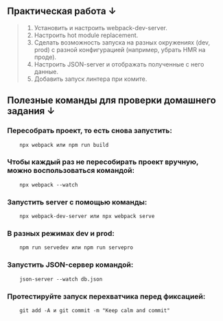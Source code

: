 ## Практическая работа ↓
>1. Установить и настроить webpack-dev-server.
>2. Настроить hot module replacement.
>3. Сделать возможность запуска на разных окружениях (dev, prod) c разной конфигурацией (например, убрать HMR на проде).
>4. Настроить JSON-server и отображать полученные с него данные.
>5. Добавить запуск линтера при комите.

## Полезные команды для проверки домашнего задания ↓

### Пересобрать проект, то есть снова запустить:
        npx webpack или npm run build

### Чтобы каждый раз не пересобирать проект вручную, можно воспользоваться командой:
        npx webpack --watch

### Запустить server с помощью команды:
        npx webpack-dev-server или npx webpack serve

### В разных режимах dev и prod:
        npm run servedev или npm run servepro

### Запустить JSON-сервер командой:
        json-server --watch db.json

### Протестируйте запуск перехватчика перед фиксацией:
        git add -A и git commit -m "Keep calm and commit"
